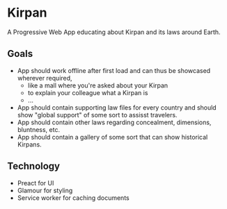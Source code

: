 # Kirpan

A Progressive Web App educating about Kirpan and its laws around Earth.

## Goals

* App should work offline after first load and can thus be showcased wherever required, 
  * like a mall where you're asked about your Kirpan
  * to explain your colleague what a Kirpan is
  * ...
* App should contain supporting law files for every country and should show "global support" of some sort to assisst travelers.
* App should contain other laws regarding concealment, dimensions, bluntness, etc.
* App should contain a gallery of some sort that can show historical Kirpans.

## Technology

* Preact for UI
* Glamour for styling
* Service worker for caching documents
